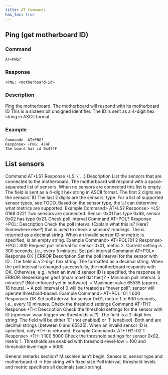 ```yaml
---
title: AT Commands
has_toc: true
---
```



## Ping (get motherboard ID)
### Command
```
AT+PNG?
```

### Response
```
+PNG: <motherboard-id>
```

### Description
Ping the motherboard. The motherboard will respond with its motherboard ID This is a sixteen bit unsigned identifier. The ID is sent as a 4-digit hex string in ASCII format.


### Example
```
Command>  AT+PNG?
Response> +PNG: 474F
The board has id 0x474F
```

## List sensors
Command
AT+LS?
Response
+LS: {<sensor1> <sensor2> ...}
Description
List the sensors that are connected to the motherboard. The motherboard will respond with a space-separated list of sensors. When no sensors are connected this list is empty. The <sensorX> field is sent as a 4-digit hex string in ASCII format. The first 2 digits are the sensors’ ID The last 2 digits are the sensors’ type. For a list of supported sensor types, see TODO.
Based on the sensor type, the UI can determine what metrics are supported.
Example
Command>  AT+LS?
Response> +LS: 0168 0221
Two sensors are connected. Sensor 0x01 has type 0x68, sensor 0x02 has type 0x21.
Check poll interval
Command
AT+POL?<sensor-id> <metric>
Response
+POL: <poll-interval>
Description
Check the poll interval (Explain what this is? Here? Somewhere else?) that is used to check a sensors’ readings. The <poll-interval> is returned as a decimal string. When an invalid sensor ID or metric is specified, <poll-interval> is an empty string.
Example
Command>  AT+POL?01 2
Response> +POL: 300
Request poll interval for sensor 0x01, metric 2. Current setting is 300 seconds, i.e., every 5 minutes.
Set poll interval
Command
AT+POL=<sensor-id> <metric> <poll-interval>
Response
OK | ERROR
Description
Set the poll interval for the sensor with ID <sensor-id>. The <sensor-id> field is a 2-digit hex string. The <poll-interval> formatted as a decimal string. When the poll interval is changed successfully, the motherboard responds with OK. Otherwise, e.g., when an invalid sensor ID is specified, the response is ERROR.
Bedenkingen geof (maar moet dat hier)?
•	Minimum poll interval: 5 minutes? (Not enforced yet in software).
•	Maximum value 65535 (approx.. 18 hours).
•	A poll interval of 0 will be treated as “never poll”, sensor will operate threshold-based.
Example
Command>  AT+POL=01 1 600
Response> OK
Set poll interval for sensor 0x01, metric 1 to 600 seconds, i.e., every 10 minutes.
Check the threshold settings
Command
AT+TH?<sensor-id> <metric>
Response
+TH: <thresholds-enabled> <threshold-level-low> <threshold-level-high>
Description
Check the threshold settings for the sensor with ID <sensor-id> (opnieuw: waar leggen we thresholds uit?). The <sensor-id> field is a 2-digit hex string. The <thresholds-enabled> field will be either ‘0’ (not enabled) or ‘1’ (enabled). Both <threshold-level-low> and <threshold-level-high> are decimal strings (between 0 and 65535).  When an invalid sensor ID is specified, only +TH: is returned.
Example
Command>  AT+TH?=02 1
Response> +TH: 1 100 5000
Check the threshold settings for sensor 0x02, metric 1. Thresholds are enabled with threshold-level-low = 100 and threshold-level-high = 5000.

General remarks section? Misschien aan’t begin.
Sensor id, sensor type and motherboard id -> hex string with fixed size
Poll interval, threshold levels and metric specifiers all decimals (ascii string).
